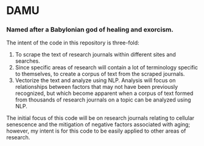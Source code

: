 # DAMU
### Named after a Babylonian god of healing and exorcism.
The intent of the code in this repository is three-fold:
<ol>
  <li>To scrape the text of research journals within different sites and searches.</li>
  <li>Since specific areas of research will contain a lot of terminology specific to themselves, to create a corpus of text from the scraped journals.</li>
  <li>Vectorize the text and analyze using NLP. Analysis will focus on relationships between factors that may not have been previously recognized, but which become apparent when a corpus of text formed from thousands of research journals on a topic can be analyzed using NLP.</li>
</ol>
The initial focus of this code will be on research journals relating to cellular senescence and the mitigation of negative factors associated with aging; however, my intent is for this code to be easily applied to other areas of research.
